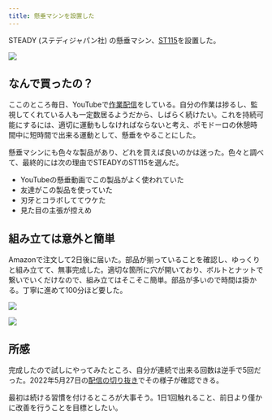 ```yaml
---
title: 懸垂マシンを設置した
---
```

STEADY (ステディジャパン社) の懸垂マシン、[ST115](https://www.amazon.co.jp/dp/B09K3QQBKH)を設置した。

![](https://lh6.googleusercontent.com/NtLDqRsXcU67ULPzQsEOB7VGjLS2GhmYVW-hpABd3Q-2x0XIXy1QCzGTiKPt7188Dzb_1nPMcYjgYitDYyR75j-sO4-U326hJ3J8lE5my0mBRYRU-zY2X3PDk_Tcfhc6jFdDKUSxieIHLASEH8g_37TUW99fRVR-ouJ1snso-4lQKV07hsKRAdlQ)

なんで買ったの？
--------

ここのところ毎日、YouTubeで[作業配信](https://www.youtube.com/c/r7kamura)をしている。自分の作業は捗るし、監視してくれている人も一定数居るようだから、しばらく続けたい。これを持続可能にするには、適切に運動もしなければならないと考え、ポモドーロの休憩時間中に短時間で出来る運動として、懸垂をやることにした。

懸垂マシンにも色々な製品があり、どれを買えば良いのかは迷った。色々と調べて、最終的には次の理由でSTEADYのST115を選んだ。

*   YouTubeの懸垂動画でこの製品がよく使われていた
*   友達がこの製品を使っていた
*   刃牙とコラボしててウケた
*   見た目の主張が控えめ

組み立ては意外と簡単
----------

Amazonで注文して2日後に届いた。部品が揃っていることを確認し、ゆっくりと組み立てて、無事完成した。適切な箇所に穴が開いており、ボルトとナットで繋いでいくだけなので、組み立てはそこそこ簡単。部品が多いので時間は掛かる。丁寧に進めて100分ほど要した。

![](https://lh3.googleusercontent.com/XB8MJgOKdYtryboTU8x3M765Mq5zyNR3Ofn4XToUkgC1UbGJ_JUnX_gECSlfCCAg5cJlnNDiWSFyknM7HA4JWmbzvH2R7B3U4qqfRVAStiej4rR7RNVpb-8gJvQVdrXcIiVSYyS9bOo1Rthgfqn2ZRaAwqJetRF2HlFeHHMkxXK_KH7kx3nliUcv)

![](https://lh6.googleusercontent.com/33zdQlOO2Un9eMwfnlOWfQ7yxeZVWzO6pgH8p2cZFMfHgl3wrvvc__g17nA52uMMV4X4BNLs_wKRh-VBo9fji3XT3BLX_hfHNos_jLxM50jZ4wlXJ19nlKX55BhkbSfn2DjgjETqFUkMppS5gqHnEW9V2EetoCfe0Tctf0-yKyFa7qtaUzS5UP7D)

所感
--

完成したので試しにやってみたところ、自分が連続で出来る回数は逆手で5回だった。2022年5月27日の[配信の切り抜き](https://www.youtube.com/clip/Ugkxy2NXpdlfZF0kT9s-MoCOrbB1wpWEryK9)でその様子が確認できる。

最初は続ける習慣を付けるところが大事そう。1日1回触れること、前日より僅かに改善を行うことを目標としたい。
